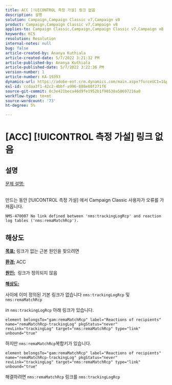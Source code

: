 ```yaml
---
title: ACC [!UICONTROL 측정 가설] 링크 없음
description: 설명
solution: Campaign,Campaign Classic v7,Campaign v8
product: Campaign,Campaign Classic v7,Campaign v8
applies-to: Campaign Classic,Campaign,Campaign Classic v7,Campaign v8
keywords: KCS
resolution: Resolution
internal-notes: null
bug: false
article-created-by: Ananya Kuthiala
article-created-date: 5/7/2022 3:21:32 PM
article-published-by: Ananya Kuthiala
article-published-date: 5/7/2022 3:22:36 PM
version-number: 1
article-number: KA-19393
dynamics-url: https://adobe-ent.crm.dynamics.com/main.aspx?forceUCI=1&pagetype=entityrecord&etn=knowledgearticle&id=8e906e59-19ce-ec11-a7b5-0022480a8e40
exl-id: ccdaa3f1-42c2-4bbf-a996-808e80f271f6
source-git-commit: 0c3e421beca46d9fe1952b1f98538a50697216a0
workflow-type: tm+mt
source-wordcount: '73'
ht-degree: 5%

---
```


# [ACC] [!UICONTROL 측정 가설] 링크 없음

## 설명

<u>문제 설명:</u>

<br>만드는 동안 [!UICONTROL 측정 가설] 에서 Campaign Classic 사용자가 오류를 가져옵니다.

`NMS-470007 No link defined between 'nms:trackingLogRcp' and reaction log tables ('nms:remaMatchRcp').`

## 해상도


<b><u>목표:</u></b> 링크가 없는 근본 원인을 찾으려면

<b><u>환경:</u></b> ACC

<b><u>원인:</u></b>  링크가 정의되지 않음

<b><u>해상도:</u></b>

사이에 이미 정의된 기본 링크가 없습니다 `nms:trackingLogRcp` 및 `nms:remaMatchRcp`

in `nms:trackingLogRcp` 아래 링크가 있습니다.

`element belongsTo="gam:remaMatchRcp" label="Reactions of recipients" name="remaMatchRcp-trackingLog" pkgStatus="never" revLink="trackingLog" target="nms:remaMatchRcp" type="link" unbound="true"`

하지만 `nms:remaMatchRcp`복합키가 있습니다.

`element belongsTo="gam:remaMatchRcp" label="Reactions of recipients" name="remaMatchRcp-trackingLog" pkgStatus="never" revLink="trackingLog" target="nms:remaMatchRcp" type="link" unbound="true"`

해결하려면 `nms:remaMatchRcp` 링크를 `nms:trackingLogRcp`
